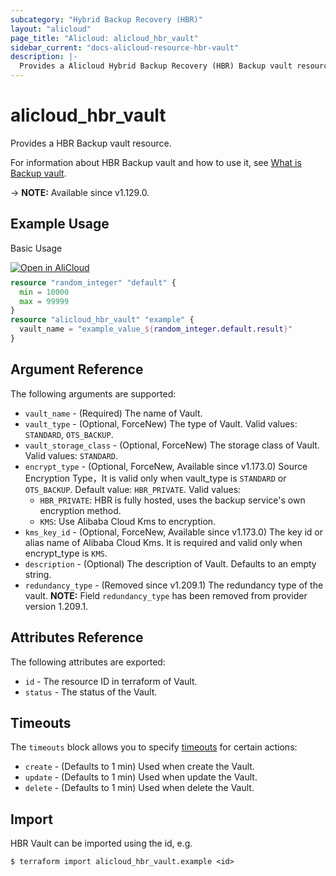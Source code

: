 ```yaml
---
subcategory: "Hybrid Backup Recovery (HBR)"
layout: "alicloud"
page_title: "Alicloud: alicloud_hbr_vault"
sidebar_current: "docs-alicloud-resource-hbr-vault"
description: |-
  Provides a Alicloud Hybrid Backup Recovery (HBR) Backup vault resource.
---
```


# alicloud_hbr_vault

Provides a HBR Backup vault resource.

For information about HBR Backup vault and how to use it, see [What is Backup vault](https://www.alibabacloud.com/help/en/hybrid-backup-recovery/latest/api-hbr-2017-09-08-createvault).

-> **NOTE:** Available since v1.129.0.

## Example Usage

Basic Usage

<div style="display: block;margin-bottom: 40px;"><div class="oics-button" style="float: right;position: absolute;margin-bottom: 10px;">
  <a href="https://api.aliyun.com/api-tools/terraform?resource=alicloud_hbr_vault&exampleId=3769646c-17aa-6388-ab06-042ff80e0d1e4978e73c&activeTab=example&spm=docs.r.hbr_vault.0.3769646c17&intl_lang=EN_US" target="_blank">
    <img alt="Open in AliCloud" src="https://img.alicdn.com/imgextra/i1/O1CN01hjjqXv1uYUlY56FyX_!!6000000006049-55-tps-254-36.svg" style="max-height: 44px; max-width: 100%;">
  </a>
</div></div>

```terraform
resource "random_integer" "default" {
  min = 10000
  max = 99999
}
resource "alicloud_hbr_vault" "example" {
  vault_name = "example_value_${random_integer.default.result}"
}
```

## Argument Reference

The following arguments are supported:

* `vault_name` - (Required) The name of Vault.
* `vault_type` - (Optional, ForceNew) The type of Vault. Valid values: `STANDARD`, `OTS_BACKUP`.
* `vault_storage_class` - (Optional, ForceNew) The storage class of Vault. Valid values: `STANDARD`.
* `encrypt_type` - (Optional, ForceNew, Available since v1.173.0) Source Encryption Type，It is valid only when vault_type is `STANDARD` or `OTS_BACKUP`. Default value: `HBR_PRIVATE`. Valid values:
  - `HBR_PRIVATE`: HBR is fully hosted, uses the backup service's own encryption method.
  - `KMS`: Use Alibaba Cloud Kms to encryption.
* `kms_key_id` - (Optional, ForceNew, Available since v1.173.0) The key id or alias name of Alibaba Cloud Kms. It is required and valid only when encrypt_type is `KMS`.
* `description` - (Optional) The description of Vault. Defaults to an empty string.
* `redundancy_type` - (Removed since v1.209.1) The redundancy type of the vault. **NOTE:** Field `redundancy_type` has been removed from provider version 1.209.1.

## Attributes Reference

The following attributes are exported:

* `id` - The resource ID in terraform of Vault.
* `status` - The status of the Vault.

## Timeouts

The `timeouts` block allows you to specify [timeouts](https://www.terraform.io/docs/configuration-0-11/resources.html#timeouts) for certain actions:

* `create` - (Defaults to 1 min) Used when create the Vault.
* `update` - (Defaults to 1 min) Used when update the Vault.
* `delete` - (Defaults to 1 min) Used when delete the Vault.

## Import

HBR Vault can be imported using the id, e.g.

```shell
$ terraform import alicloud_hbr_vault.example <id>
```
